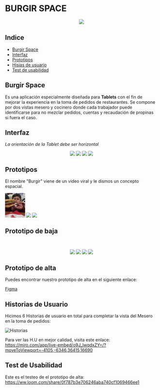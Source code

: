 # BURGIR SPACE

<p align="center">
<img  src="https://i.imgur.com/1tvsB1K.png" width="60%" >
</p>

## Indice

* [Burgir Space](#burgir-space)
* [Interfaz](#interfaz)
* [Prototipos](#prototipos)
* [Hisias de usuario](#historias-de-usuario)
* [Test de usabilidad](#test-de-usabilidad)

## Burgir Space 

Es una aplicación especialmente diseñada para **Tablets** con el fin de mejorar la experiencia en la toma de pedidos de restaurantes. Se compone por dos vistas mesero y cocinero donde cada trabajador puede identificarse para no mezclar pedidos, cuentas y recaudación de propinas si fuera el caso. 

## Interfaz 

*La orientación de la Tablet debe ser horizontal*

<p align="center">
<img  src="https://i.imgur.com/Toum1YY.png" width="45%" >

<img  src="https://i.imgur.com/PeMuyR8.png" width="45%" >

<img  src="https://i.imgur.com/lw8mADg.png" width="45%" >

<img  src="https://i.imgur.com/xB8pMCP.png" width="45%" >
</p>

## Prototipos 

El nombre "Burgir" viene de un video viral y le dismos un concepto espacial. 

<img src="src/burgir.gif" width="13%">
<img src="https://i.imgur.com/ss3obdP.png" width="16%"> 
<img src="https://i.imgur.com/VdmnzCSb.png" width="16%"> 



<br>

## Prototipo de baja 

<br>

<p align="center">
<img  src="https://i.imgur.com/KSuV7J5.jpg" width="45%" >

<img  src="https://i.imgur.com/CJH2X9p.jpg" width="45%" >

<img  src="https://i.imgur.com/L29YniY.jpg" width="45%" >

<img  src="https://i.imgur.com/y70MUzC.jpg" width="45%" >

</p>

## Prototipo de alta 

Puedes encontrar nuestro prototipo de alta en el siguiente enlace:

[Figma](https://www.figma.com/file/VegQAycyzVekEFLw07wWUD/Burgir-Space?node-id=97%3A72)


## Historias de Usuario

Hicimos 6 Historias de usuario en total para completar la vista del Mesero en la toma de pedidos:

![Historias](https://i.imgur.com/h0Yd0qX.jpg)


Para ver las H.U en mejor calidad, visita este enlace:
https://miro.com/app/live-embed/o9J_lwqdxZY=/?moveToViewport=-4105,-6346,36415,16690

## Test de Usabilidad

Este es el testeo de el prototipo de alta:
https://ww.loom.com/share/0f787b3e706246aba740cf1069466ee1












